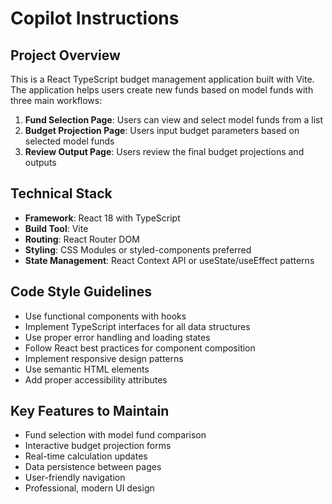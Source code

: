 # Copilot Instructions

<!-- Use this file to provide workspace-specific custom instructions to Copilot. For more details, visit https://code.visualstudio.com/docs/copilot/copilot-customization#_use-a-githubcopilotinstructionsmd-file -->

## Project Overview
This is a React TypeScript budget management application built with Vite. The application helps users create new funds based on model funds with three main workflows:

1. **Fund Selection Page**: Users can view and select model funds from a list
2. **Budget Projection Page**: Users input budget parameters based on selected model funds
3. **Review Output Page**: Users review the final budget projections and outputs

## Technical Stack
- **Framework**: React 18 with TypeScript
- **Build Tool**: Vite
- **Routing**: React Router DOM
- **Styling**: CSS Modules or styled-components preferred
- **State Management**: React Context API or useState/useEffect patterns

## Code Style Guidelines
- Use functional components with hooks
- Implement TypeScript interfaces for all data structures
- Use proper error handling and loading states
- Follow React best practices for component composition
- Implement responsive design patterns
- Use semantic HTML elements
- Add proper accessibility attributes

## Key Features to Maintain
- Fund selection with model fund comparison
- Interactive budget projection forms
- Real-time calculation updates
- Data persistence between pages
- User-friendly navigation
- Professional, modern UI design
